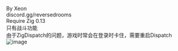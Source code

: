 By Xeon<br>
discord.gg/reversedrooms<br>
Require Zig 0.13<br>
只有战斗功能<br>
由于ZigDispatch的问题，游戏时常会在登录时卡住，需要重启Dispatch<br>
![image](https://github.com/user-attachments/assets/f1e21ab6-5ba8-4655-aac0-f32391f79592)

